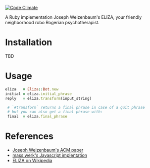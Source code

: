 [![Code Climate](https://codeclimate.com/github/tansengming/eliza-rb/badges/gpa.svg)](https://codeclimate.com/github/tansengming/eliza-rb)

A Ruby implementation Joseph Weizenbaum's ELIZA, your friendly neighborhood robo Rogerian psychotherapist.

# Installation

TBD

# Usage

```ruby
eliza   = Eliza::Bot.new
initial = eliza.initial_phrase
reply   = eliza.transform(input_string)

 # `#transform` returns a final phrase in case of a quit phrase
 # but you can also get a final phrase with:
 final  = eliza.final_phrase
```

# References

- [Joseph Weizenbaum's ACM paper](https://www.csee.umbc.edu/courses/331/papers/eliza.html)
- [mass:werk's Javascript implentation](http://www.masswerk.at/elizabot/)
- [ELIZA on Wikipedia](https://en.wikipedia.org/wiki/ELIZA)